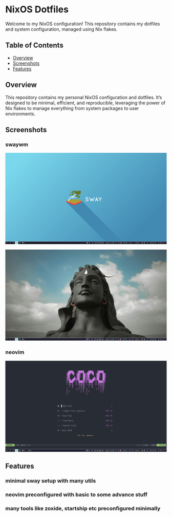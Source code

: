 # NixOS Dotfiles

Welcome to my NixOS configuration! This repository contains my dotfiles and system configuration, managed using Nix flakes.

## Table of Contents

- [Overview](#overview)
- [Screenshots](#Screenshots)
- [Features](#features)

## Overview

This repository contains my personal NixOS configuration and dotfiles. It’s designed to be minimal, efficient, and reproducible, leveraging the power of Nix flakes to manage everything from system packages to user environments.

## Screenshots

### swaywm

![swaywm](images/screenshots/swaywm-basic.png)

![swaywm](images/screenshots/sway-desktop.png)

### neovim

![neovim](images/screenshots/neovim.png)

## Features

### minimal sway setup with many utils

### neovim preconfigured with basic to some advance stuff

### many tools like zoxide, startship etc preconfigured minimally
